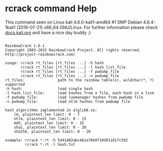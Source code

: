 # rcrack command Help
 
 This command seen on Linux kali 4.6.0-kali1-amd64 #1 SMP Debian 4.6.4-1kali1 (2016-07-21) x86_64 GNU/Linux. For further information please check [docs.kali.org](docs.kali.org) and have a nice day buddy ;) 

~~~

RainbowCrack 1.6.1
Copyright 2003-2015 RainbowCrack Project. All rights reserved.
http://project-rainbowcrack.com/

usage: rcrack rt_files [rt_files ...] -h hash
       rcrack rt_files [rt_files ...] -l hash_list_file
       rcrack rt_files [rt_files ...] -f pwdump_file
       rcrack rt_files [rt_files ...] -n pwdump_file
rt_files:               path to the rainbow table(s), wildchar(*, ?) supported
-h hash:                load single hash
-l hash_list_file:      load hashes from a file, each hash in a line
-f pwdump_file:         load lanmanager hashes from pwdump file
-n pwdump_file:         load ntlm hashes from pwdump file

hash algorithms implemented in alglib0.so:
    lm, plaintext_len limit: 0 - 7
    ntlm, plaintext_len limit: 0 - 15
    md5, plaintext_len limit: 0 - 15
    sha1, plaintext_len limit: 0 - 20
    sha256, plaintext_len limit: 0 - 20

example: rcrack *.rt -h 5d41402abc4b2a76b9719d911017c592
         rcrack *.rt -l hash.txt

~~~
